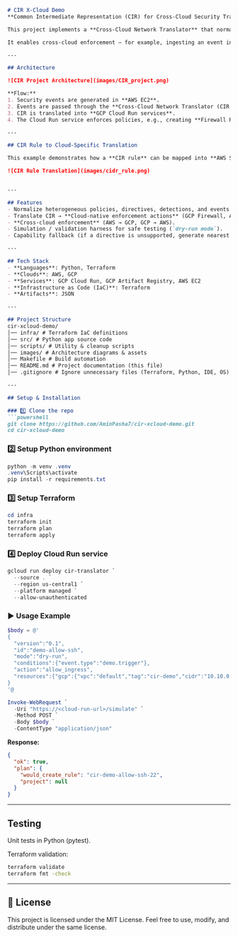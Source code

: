 

````markdown
# CIR X-Cloud Demo 
**Common Intermediate Representation (CIR) for Cross-Cloud Security Translation**

This project implements a **Cross-Cloud Network Translator** that normalizes heterogeneous security directives and events into a **Common Intermediate Representation (CIR)**, and translates them into **target-specific machine-executable actions** across AWS and GCP.  

It enables cross-cloud enforcement — for example, ingesting an event in AWS and enforcing it in GCP, or vice versa.  

---

## Architecture

![CIR Project Architecture](images/CIR_project.png)

**Flow:**
1. Security events are generated in **AWS EC2**.  
2. Events are passed through the **Cross-Cloud Network Translator (CIR engine)**.  
3. CIR is translated into **GCP Cloud Run services**.  
4. The Cloud Run service enforces policies, e.g., creating **Firewall Rules**.  

---

## CIR Rule to Cloud-Specific Translation

This example demonstrates how a **CIR rule** can be mapped into **AWS Security Group rules** or **GCP Firewall rules** using translators.

![CIR Rule Translation](images/cidr_rule.png)


---

## Features
- Normalize heterogeneous policies, directives, detections, and events into CIR.  
- Translate CIR → **Cloud-native enforcement actions** (GCP Firewall, AWS Security Groups, etc.).  
- **Cross-cloud enforcement** (AWS → GCP, GCP → AWS).  
- Simulation / validation harness for safe testing (`dry-run mode`).  
- Capability fallback (if a directive is unsupported, generate nearest valid action).  

---

## Tech Stack
- **Languages**: Python, Terraform  
- **Clouds**: AWS, GCP  
- **Services**: GCP Cloud Run, GCP Artifact Registry, AWS EC2  
- **Infrastructure as Code (IaC)**: Terraform  
- **Artifacts**: JSON  

---

## Project Structure
cir-xcloud-demo/  
│── infra/ # Terraform IaC definitions  
│── src/ # Python app source code  
│── scripts/ # Utility & cleanup scripts  
│── images/ # Architecture diagrams & assets  
│── Makefile # Build automation  
│── README.md # Project documentation (this file)  
│── .gitignore # Ignore unnecessary files (Terraform, Python, IDE, OS)  

---

## Setup & Installation

### 1️⃣ Clone the repo
```powershell
git clone https://github.com/AminPasha7/cir-xcloud-demo.git
cd cir-xcloud-demo
````

### 2️⃣ Setup Python environment

```powershell
python -m venv .venv
.venv\Scripts\activate
pip install -r requirements.txt
```

### 3️⃣ Setup Terraform

```powershell
cd infra
terraform init
terraform plan
terraform apply
```

### 4️⃣ Deploy Cloud Run service

```powershell
gcloud run deploy cir-translator `
  --source . `
  --region us-central1 `
  --platform managed `
  --allow-unauthenticated
```

### ▶️ Usage Example

```powershell
$body = @'
{
  "version":"0.1",
  "id":"demo-allow-ssh",
  "mode":"dry-run",
  "conditions":{"event.type":"demo.trigger"},
  "action":"allow_ingress",
  "resources":{"gcp":{"vpc":"default","tag":"cir-demo","cidr":"10.10.0.0/16","port":22}}
}
'@

Invoke-WebRequest `
  -Uri "https://<cloud-run-url>/simulate" `
  -Method POST `
  -Body $body `
  -ContentType "application/json"
```

**Response:**

```json
{
  "ok": true,
  "plan": {
    "would_create_rule": "cir-demo-allow-ssh-22",
    "project": null
  }
}
```

---

##  Testing

Unit tests in Python (pytest).

Terraform validation:

```bash
terraform validate
terraform fmt -check
```

---

## 📜 License

This project is licensed under the MIT License.
Feel free to use, modify, and distribute under the same license.

```

